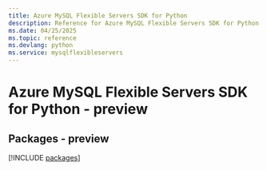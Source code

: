 ```yaml
---
title: Azure MySQL Flexible Servers SDK for Python
description: Reference for Azure MySQL Flexible Servers SDK for Python
ms.date: 04/25/2025
ms.topic: reference
ms.devlang: python
ms.service: mysqlflexibleservers
---
```

# Azure MySQL Flexible Servers SDK for Python - preview
## Packages - preview
[!INCLUDE [packages](mysql-flexible-servers-index.md)]